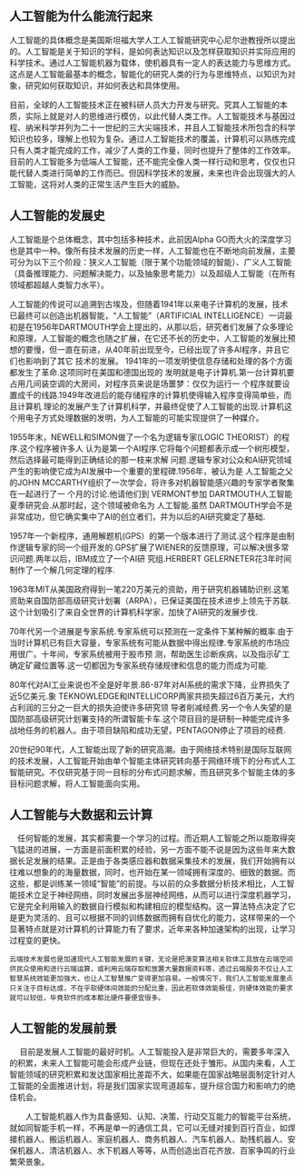 ##  人工智能为什么能流行起来

   人工智能的具体概念是美国斯坦福大学人工人工智能研究中心尼尔逊教授所以提出的。人工智能是关于知识的学科，是如何表达知识以及怎样获取知识并实际应用的科学技术。通过人工智能机器为载体，使机器具有一定人的表达能力与思维方式。这点是人工智能最基本的概念，智能化的研究人类的行为与思维特点，以知识为对象，研究如何获取知识，并如何表达和具体使用。
   
   目前，全球的人工智能技术正在被科研人员大力开发与研究。究其人工智能的本质，实际上就是对人的思维进行模仿，以此代替人类工作。人工智能技术与基因过程、纳米科学并列为二十一世纪的三大尖端技术，并且人工智能技术所包含的科学知识也较多，理解上也较为复杂。通过人工智能技术的覆盖，计算机可以熟练完成只有人类才能完成的工作，减少了人类的工作量，同时也提升了整体的工作效率。目前的人工智能多为低端人工智能，还不能完全像人类一样行动和思考，仅仅也只能代替人类进行简单的工作而已。但因科学技术的发展，未来也许会出现强大的人工智能，这将对人类的正常生活产生巨大的威胁。
   
##  人工智能的发展史     
   人工智能是个总体概念，其中包括多种技术，此前因Alpha GO而大火的深度学习也是其中一种。像所有技术发展的历史一样，人工智能也在不断地向前发展，主要可分为以下三个阶段：狭义人工智能（限于某个功能领域的智能）、广义人工智能（具备推理能力、问题解决能力，以及抽象思考能力）以及超级人工智能（在所有领域都超越人类智力水平）。
   
   人工智能的传说可以追溯到古埃及，但随着1941年以来电子计算机的发展，技术已最终可以创造出机器智能，“人工智能”（ARTIFICIAL INTELLIGENCE）一词最初是在1956年DARTMOUTH学会上提出的，从那以后，研究者们发展了众多理论和原理，人工智能的概念也随之扩展，在它还不长的历史中，人工智能的发展比预想的要慢，但一直在前进，从40年前出现至今，已经出现了许多AI程序，并且它们也影响到了其它 技术的发展。 1941年的一项发明使信息存储和处理的各个方面都发生了革命.这项同时在美国和德国出现的 发明就是电子计算机.第一台计算机要占用几间装空调的大房间，对程序员来说是场噩梦：仅仅为运行一 个程序就要设置成千的线路.1949年改进后的能存储程序的计算机使得输入程序变得简单些，而且计算机 理论的发展产生了计算机科学，并最终促使了人工智能的出现.计算机这个用电子方式处理数据的发明，为人工智能的可能实现提供了一种媒介。
   
   1955年末，NEWELL和SIMON做了一个名为逻辑专家(LOGIC THEORIST）的程序.这个程序被许多人 认为是第一个AI程序.它将每个问题都表示成一个树形模型，然后选择最可能得到正确结论的那一枝来求解 问题.逻辑专家对公众和AI研究领域产生的影响使它成为AI发展中一个重要的里程碑.1956年，被认为是 人工智能之父的JOHN MCCARTHY组织了一次学会，将许多对机器智能感兴趣的专家学者聚集在一起进行了一 个月的讨论.他请他们到 VERMONT参加 DARTMOUTH人工智能夏季研究会.从那时起，这个领域被命名为 人工智能.虽然 DARTMOUTH学会不是非常成功，但它确实集中了AI的创立者们，并为以后的AI研究奠定了基础.
   
   1957年一个新程序，通用解题机(GPS）的第一个版本进行了测试.这个程序是由制作逻辑专家的同一个组开发的.GPS扩展了WIENER的反馈原理，可以解决很多常识问题.两年以后，IBM成立了一个AI研 究组.HERBERT GELERNETER花3年时间制作了一个解几何定理的程序.
   
   1963年MIT从美国政府得到一笔220万美元的资助，用于研究机器辅助识别.这笔资助来自国防部高级研究计划署（ARPA），已保证美国在技术进步上领先于苏联.这个计划吸引了来自全世界的计算机科学家，加快了AI研究的发展步伐. 
   
   70年代另一个进展是专家系统.专家系统可以预测在一定条件下某种解的概率.由于当时计算机已有巨大容量，专家系统有可能从数据中得出规律.专家系统的市场应用很广。十年间，专家系统被用于股市预 测，帮助医生诊断疾病，以及指示矿工确定矿藏位置等.这一切都因为专家系统存储规律和信息的能力而成为可能.
   
   80年代对AI工业来说也不全是好年景.86-87年对AI系统的需求下降，业界损失了近5亿美元.象 TEKNOWLEDGE和INTELLICORP两家共损失超过6百万美元，大约占利润的三分之一巨大的损失迫使许多研究领 导者削减经费.另一个令人失望的是国防部高级研究计划署支持的所谓智能卡车.这个项目目的是研制一种能完成许多战地任务的机器人。由于项目缺陷和成功无望，PENTAGON停止了项目的经费.
   
   20世纪90年代，人工智能出现了新的研究高潮。由于网络技术特别是国际互联网的技术发展，人工智能开始由单个智能主体研究转向基于网络环境下的分布式人工智能研究。不仅研究基于同一目标的分布式问题求解，而且研究多个智能主体的多目标问题求解，将人工智能面向实用。
   
##  人工智能与大数据和云计算
   　任何智能的发展，其实都需要一个学习的过程。而近期人工智能之所以能取得突飞猛进的进展，一方面是前面积累的经验，另一方面不能不说是因为这些年来大数据长足发展的结果。正是由于各类感应器和数据采集技术的发展，我们开始拥有以往难以想象的的海量数据，同时，也开始在某一领域拥有深度的、细致的数据。而这些，都是训练某一领域“智能”的前提。与以前的众多数据分析技术相比，人工智能技术立足于神经网络，同时发展出多层神经网络，从而可以进行深度机器学习，它是完全利用输入的数据自行模拟和构建相应的模型结构。这一算法特点决定了它是更为灵活的、且可以根据不同的训练数据而拥有自优化的能力，这样带来的一个显著特点就是对计算机的计算能力有了要求，近年来各种加速架构的出现，让学习过程变的更快。
    
    云端技术发展也是加速现代人工智能发展的关键，无论是把演变算法相关软体工具放在云端空间供民众使用和进行云端运算，或利用云端存取和放置大量数据资料等，透过云端服务不仅让人工智慧系统效能更加强大，也让人工智慧推广变得更加容易。一般情况下，我们人工智能发展重点只关注于目标达成，不在乎软硬体间效能的分配比重，因此若软体效能极佳，则硬体效能的要求就可以较低，毕竟软件的成本都比硬件要便宜很多。
    
##  人工智能的发展前景 
　  目前是发展人工智能的最好时机。人工智能投入是非常巨大的，需要多年深入的积累，未来人工智能可能会形成产业链，但现在还处于雏形。从国内来看，人工智能领域的研究积累和发达国家相比差距不大，如果能在国家战略层面制定针对人工智能的全面推进计划，将是我们国家实现弯道超车，提升综合国力和影响力的绝佳机会。
   
　　人工智能机器人作为具备感知、认知、决策、行动交互能力的智能平台系统，就如同智能手机一样，不再是单一的通信工具，它可以无缝对接到百行百业，如焊接机器人、搬运机器人、家庭机器人、商务机器人、汽车机器人、助残机器人、安保机器人、清洁机器人、水下机器人等等，从而创造出百花齐放、百家争鸣的行业繁荣景象。
